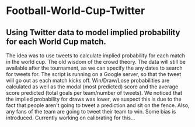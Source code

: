# Football-World-Cup-Twitter
Using Twitter data to model implied probability for each World Cup match. 
--------------------------------------------------------------------------------------------------------
The idea was to use tweets to calculate implied probability for each match in the world cup. The old wisdom of the crowd theory.
The data will still be available after the tournament, as we can specify the any dates to search for tweets for. The script is 
running on a Google server, so that the tweet will go out as each match kicks off. Win/Draw/Lose probabilities are calculated as 
well as the modal (most predicted) score and the average score predicted (total goals per team/number of tweets).
We noticed that the implied probability for draws was lower, we suspect this is due to the fact that people aren't going to tweet
a prediction and sit on the fence. Also, any fans of the team are going to tweet their team to win. Some bias is introduced.
Currently working on calibrating for this...
